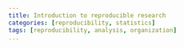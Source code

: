 ```yaml
---
title: Introduction to reproducible research 
categories: [reproducibility, statistics] 
tags: [reproducibility, analysis, organization] 
... 
```


